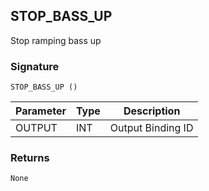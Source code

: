 ## STOP\_BASS\_UP

Stop ramping bass up

### Signature

`STOP_BASS_UP ()`


| Parameter | Type | Description       |
| --------- | ---- | ----------------- |
| OUTPUT    | INT  | Output Binding ID |


### Returns

`None`
